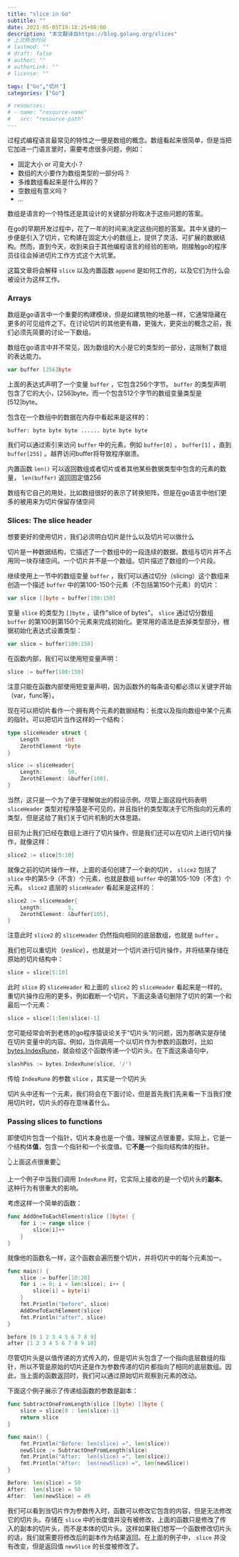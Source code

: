 ```yaml
---
title: "slice in Go"
subtitle: ""
date: 2021-05-05T19:18:25+08:00
description: "本文翻译自https://blog.golang.org/slices"
# 上次修改时间
# lastmod: ""
# draft: false
# author: ""
# authorLink: ""
# license: ""

tags: ["Go","切片"]
categories: ["Go"]

# resources:
# - name: "resource-name"
#   src: "resource-path"
---
```


<!-- 此处内容将作为摘要，若为空，则将description变量的内容作为摘要 -->
<!--more-->

过程式编程语言最常见的特性之一便是数组的概念。数组看起来很简单，但是当把它加进一门语言里时，需要考虑很多问题，例如：

* 固定大小 or 可变大小？
* 数组的大小要作为数组类型的一部分吗？
* 多维数组看起来是什么样的？
* 空数组有意义吗？
* ...

数组是语言的一个特性还是其设计的关键部分将取决于这些问题的答案。

在go的早期开发过程中，花了一年的时间来决定这些问题的答案。其中关键的一步便是引入了切片，它构建在固定大小的数组上，提供了灵活、可扩展的数据结构。然而，直到今天，收到来自于其他编程语言的经验的影响，刚接触go的程序员往往会掉进切片工作方式这个大坑里。

这篇文章将会解释 `slice` 以及内置函数 `append` 是如何工作的，以及它们为什么会被设计为这样工作。

### Arrays

数组是go语言中一个重要的构建模块，但是如建筑物的地基一样，它通常隐藏在更多的可见组件之下。在讨论切片的其他更有趣，更强大，更突出的概念之前，我们必须先简要的讨论一下数组。

数组在go语言中并不常见，因为数组的大小是它的类型的一部分，这限制了数组的表达能力。

```go
var buffer [256]byte
```
上面的表达式声明了一个变量 `buffer` ，它包含256个字节。 `buffer` 的类型声明包含了它的大小，[256]byte。而一个包含512个字节的数组变量类型是[512]byte。

包含在一个数组中的数据在内存中看起来是这样的：
```
buffer: byte byte byte ...... byte byte byte
```
我们可以通过索引来访问 `buffer` 中的元素，例如 `buffer[0]` ， `buffer[1]` ，直到 `buffer[255]` 。越界访问buffer将导致程序崩溃。

内置函数 `len()` 可以返回数组或者切片或者其他某些数据类型中包含的元素的数量， `len(buffer)` 返回固定值256

数组有它自己的用处，比如数组很好的表示了转换矩阵，但是在go语言中他们更多的被用来为切片保留存储空间

### Slices: The slice header

想要更好的使用切片，我们必须明白切片是什么以及切片可以做什么

切片是一种数据结构，它描述了一个数组中的一段连续的数据，数组与切片并不占用同一块存储空间。一个切片并不是一个数组。切片描述了数组的一个片段。

继续使用上一节中的数组变量 `buffer` ，我们可以通过切分（slicing）这个数组来创造一个描述 `buffer` 中的第100-150个元素（不包括第150个元素）的切片：
```go
var slice []byte = buffer[100:150]
```
变量 `slice` 的类型为 `[]byte` ，读作"slice of bytes"。 `slice` 通过切分数组 `buffer` 的第100到第150个元素来完成初始化。更常用的语法是去掉类型部分，根据初始化表达式设置类型：
```go
var slice = buffer[100:150]
```
在函数内部，我们可以使用短变量声明：
```go
slice := buffer[100:150]
```
注意只能在函数内部使用短变量声明，因为函数外的每条语句都必须以关键字开始（var，func等）。

现在可以把切片看作一个拥有两个元素的数据结构：长度以及指向数组中某个元素的指针。可以把切片当作这样的一个结构：
```go
type sliceHeader struct {
    Length        int
    ZerothElement *byte
}

slice := sliceHeader{
    Length:        50,
    ZerothElement: &buffer[100],
}
```
当然，这只是一个为了便于理解做出的假设示例。尽管上面这段代码表明 `sliceHeader` 类型对程序猿是不可见的，并且指针的类型取决于它所指向的元素的类型，但是这给了我们关于切片机制的大体思路。

目前为止我们已经在数组上进行了切片操作，但是我们还可以在切片上进行切片操作，就像这样：
```go
slice2 := slice[5:10]
```
就像之前的切片操作一样，上面的语句创建了一个新的切片， `slice2` 包括了 `slice` 中的第5-9（不含）个元素，也就是数组 `buffer` 中的第105-109（不含）个元素。 `slice2` 底层的 `sliceHeader` 看起来是这样的：
```go
slice2 := sliceHeader{
    Length:        5,
    ZerothElement: &buffer[105],
}
```
注意此时 `slice2` 的 `sliceHeader` 仍然指向相同的底层数组，也就是 `buffer` 。

我们也可以重切片（*reslice*），也就是对一个切片进行切片操作，并将结果存储在原始的切片结构中：
```go
slice = slice[5:10]
```
此时 `slice` 的 `sliceHeader` 和上面的 `slice2` 的 `sliceHeader` 看起来是一样的。重切片操作应用的更多，例如截断一个切片。下面这条语句删除了切片的第一个和最后一个元素：
```go
slice = slice[1:len(slice)-1]
```
您可能经常会听到老练的go程序猿谈论关于“切片头”的问题，因为那确实是存储在切片变量中的内容。例如，当你调用一个以切片作为参数的函数时，比如[bytes.IndexRune](https://golang.org/pkg/bytes/#IndexRune)，就会给这个函数传递一个切片头。在下面这条语句中，
```go
slashPos := bytes.IndexRune(slice, '/')
```
传给 `IndexRune` 的参数 `slice` ，其实是一个切片头

切片头中还有一个元素，我们将会在下面讨论，但是首先我们先来看一下当我们使用切片时，切片头的存在意味着什么。

### Passing slices to functions

即使切片包含一个指针，切片本身也是一个值，理解这点很重要。实际上，它是一个结构体**值**，包含一个指针和一个长度值。它**不是**一个指向结构体的指针。

👆上面这点很重要👆

上一个例子中当我们调用 `IndexRune` 时，它实际上接收的是一个切片头的**副本**。这种行为有很重大的影响。

考虑这样一个简单的函数：
```go
func AddOneToEachElement(slice []byte) {
    for i := range slice {
        slice[i]++
    }
}
```
就像他的函数名一样，这个函数会遍历整个切片，并将切片中的每个元素加一。

```go
func main() {
    slice := buffer[10:20]
    for i := 0; i < len(slice); i++ {
        slice[i] = byte(i)
    }
    fmt.Println("before", slice)
    AddOneToEachElement(slice)
    fmt.Println("after", slice)
}
```
```go
before [0 1 2 3 4 5 6 7 8 9]
after [1 2 3 4 5 6 7 8 9 10]
```
尽管切片头是以值传递的方式传入的，但是切片头包含了一个指向底层数组的指针，所以不管是原始的切片还是作为参数传递的切片都指向了相同的底层数组。因此，当上面的函数返回时，我们可以通过原始切片观察到元素的改动。

下面这个例子展示了传递给函数的参数是副本：
```go
func SubtractOneFromLength(slice []byte) []byte {
    slice = slice[0 : len(slice)-1]
    return slice
}

func main() {
    fmt.Println("Before: len(slice) =", len(slice))
    newSlice := SubtractOneFromLength(slice)
    fmt.Println("After:  len(slice) =", len(slice))
    fmt.Println("After:  len(newSlice) =", len(newSlice))
}
```
```go
Before: len(slice) = 50
After:  len(slice) = 50
After:  len(newSlice) = 49
```
我们可以看到当切片作为参数传入时，函数可以修改它包含的内容，但是无法修改它的切片头。存储在 `slice` 中的长度值并没有被修改，上面的函数只是修改了传入的副本的切片头，而不是本体的切片头。这样如果我们想写一个函数修改切片头的话，我们就需要将修改后的副本作为结果返回。在上面的例子中， `slice` 并没有改变，但是返回值 `newSlice` 的长度被修改了。